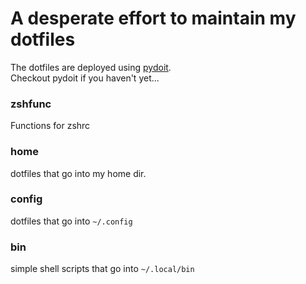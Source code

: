 
# A desperate effort to maintain my dotfiles

The dotfiles are deployed using [pydoit](https://github.com/pydoit/doit).  
Checkout pydoit if you haven't yet...

### zshfunc
Functions for zshrc

### home
dotfiles that go into my home dir.

### config
dotfiles that go into `~/.config`

### bin
simple shell scripts that go into `~/.local/bin`
